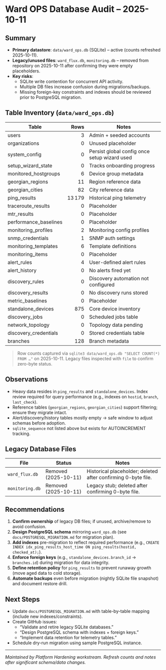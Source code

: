 # Ward OPS Database Audit – 2025-10-11

## Summary
- **Primary datastore**: `data/ward_ops.db` (SQLite) – active (counts refreshed 2025-10-11).
- **Legacy/unused files**: `ward_flux.db`, `monitoring.db` – removed from repository on 2025-10-11 after confirming they were empty placeholders.
- **Key risks**:
  - SQLite write contention for concurrent API activity.
  - Multiple DB files increase confusion during migrations/backups.
  - Missing foreign-key constraints and indexes should be reviewed prior to PostgreSQL migration.

## Table Inventory (`data/ward_ops.db`)
| Table | Rows | Notes |
| --- | ---:| --- |
| users | 3 | Admin + seeded accounts |
| organizations | 0 | Unused placeholder |
| system_config | 0 | Persist global config once setup wizard used |
| setup_wizard_state | 0 | Tracks onboarding progress |
| monitored_hostgroups | 6 | Device group metadata |
| georgian_regions | 11 | Region reference data |
| georgian_cities | 82 | City reference data |
| ping_results | 13 179 | Historical ping telemetry |
| traceroute_results | 0 | Placeholder |
| mtr_results | 0 | Placeholder |
| performance_baselines | 0 | Placeholder |
| monitoring_profiles | 2 | Monitoring config profiles |
| snmp_credentials | 1 | SNMP auth settings |
| monitoring_templates | 6 | Template definitions |
| monitoring_items | 0 | Placeholder |
| alert_rules | 4 | User-defined alert rules |
| alert_history | 0 | No alerts fired yet |
| discovery_rules | 0 | Discovery automation not configured |
| discovery_results | 0 | No discovery runs stored |
| metric_baselines | 0 | Placeholder |
| standalone_devices | 875 | Core device inventory |
| discovery_jobs | 0 | Scheduled jobs table |
| network_topology | 0 | Topology data pending |
| discovery_credentials | 0 | Stored credentials table |
| branches | 128 | Branch metadata |

> Row counts captured via `sqlite3 data/ward_ops.db "SELECT COUNT(*) FROM …"` on 2025-10-11. Legacy files inspected with `file` to confirm zero-byte status.

## Observations
- Heavy data resides in `ping_results` and `standalone_devices`. Index review required for query performance (e.g., indexes on `hostid`, `branch`, `last_check`).
- Reference tables (`georgian_regions`, `georgian_cities`) support filtering; ensure they migrate intact.
- Alert/discovery/history tables mostly empty → safe window to adjust schemas before adoption.
- `sqlite_sequence` not listed above but exists for AUTOINCREMENT tracking.

## Legacy Database Files
| File | Status | Notes |
| --- | --- | --- |
| `ward_flux.db` | Removed (2025-10-11) | Historical placeholder; deleted after confirming 0-byte file. |
| `monitoring.db` | Removed (2025-10-11) | Legacy stub; deleted after confirming 0-byte file. |

## Recommendations
1. **Confirm ownership** of legacy DB files; if unused, archive/remove to avoid confusion.
2. **Design PostgreSQL schema** mirroring `ward_ops.db` (see `docs/POSTGRESQL_MIGRATION.md` for migration plan).
3. **Add indexes** pre-migration to reflect required performance (e.g., `CREATE INDEX idx_ping_results_host_time ON ping_results(hostid, checked_at);`).
4. **Enforce foreign keys** (e.g., `standalone_devices.branch_id` → `branches.id`) during migration for data integrity.
5. **Define retention policy** for `ping_results` to prevent runaway growth (move aged data to cold storage).
6. **Automate backups** even before migration (nightly SQLite file snapshot) and document restore drill.

## Next Steps
- Update `docs/POSTGRESQL_MIGRATION.md` with table-by-table mapping (include new indexes/constraints).
- Create GitHub issues:
  - “Validate and retire legacy SQLite databases.”
  - “Design PostgreSQL schema with indexes + foreign keys.”
  - “Implement data retention for telemetry tables.”
- Schedule dry-run migration using sample PostgreSQL instance.

---

*Maintained by Platform Hardening workstream. Refresh counts and notes after significant schema/data changes.*
